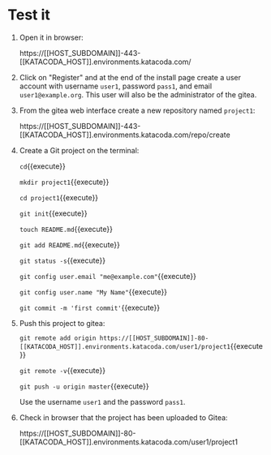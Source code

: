 # Test it

1. Open it in browser: 

   https://[[HOST_SUBDOMAIN]]-443-[[KATACODA_HOST]].environments.katacoda.com/
   
2. Click on "Register" and at the end of the install page create a
   user account with username `user1`, password `pass1`, and email
   `user1@example.org`.  This user will also be the administrator of
   the gitea.

3. From the gitea web interface create a new repository named
   `project1`:
   
   https://[[HOST_SUBDOMAIN]]-443-[[KATACODA_HOST]].environments.katacoda.com/repo/create
   
   
4. Create a Git project on the terminal:

   `cd`{{execute}}

   `mkdir project1`{{execute}}
   
   `cd project1`{{execute}}
   
   `git init`{{execute}}
   
   `touch README.md`{{execute}}
   
   `git add README.md`{{execute}}
   
   `git status -s`{{execute}}
   
   `git config user.email "me@example.com"`{{execute}}
   
   `git config user.name "My Name"`{{execute}}
   
   `git commit -m 'first commit'`{{execute}}
   
5. Push this project to gitea:

   `git remote add origin https://[[HOST_SUBDOMAIN]]-80-[[KATACODA_HOST]].environments.katacoda.com/user1/project1`{{execute}}
   
   `git remote -v`{{execute}}
   
   `git push -u origin master`{{execute}}
   
   Use the username `user1` and the password `pass1`.

6. Check in browser that the project has been uploaded to Gitea:

   https://[[HOST_SUBDOMAIN]]-80-[[KATACODA_HOST]].environments.katacoda.com/user1/project1
